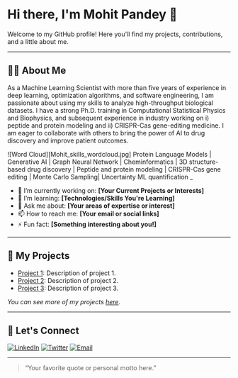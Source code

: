 # Hi there, I'm Mohit Pandey 👋

Welcome to my GitHub profile! Here you'll find my projects, contributions, and a little about me.

---

## 🧑‍💻 About Me
As a Machine Learning Scientist with more than five years of experience in deep learning, optimization algorithms, and software engineering, I am passionate about using my skills to analyze high-throughput biological datasets. I have a strong Ph.D. training in Computational Statistical Physics and Biophysics, and subsequent experience in industry working on i) peptide and protein modeling and ii) CRISPR-Cas gene-editing medicine. I am eager to collaborate with others to bring the power of AI to drug discovery and improve patient outcomes.


![Word Cloud][Mohit_skills_wordcloud.jpg]
Protein Language Models | Generative AI | Graph Neural Network | Cheminformatics | 3D structure-based drug discovery | Peptide and protein modeling | CRISPR-Cas gene editing | Monte Carlo Sampling| Uncertainty ML quantification
_
- 🔭 I’m currently working on: **[Your Current Projects or Interests]**
- 🌱 I’m learning: **[Technologies/Skills You're Learning]**
- 💬 Ask me about: **[Your areas of expertise or interest]**
- 📫 How to reach me: **[Your email or social links]**
- ⚡ Fun fact: **[Something interesting about you!]**

---

## 📂 My Projects

- [Project 1](https://github.com/mohitpandey92/project1): Description of project 1.
- [Project 2](https://github.com/mohitpandey92/project2): Description of project 2.
- [Project 3](https://github.com/mohitpandey92/project3): Description of project 3.

*You can see more of my projects [here](https://github.com/mohitpandey92?tab=repositories).*

---

## 🤝 Let's Connect

[![LinkedIn](https://img.shields.io/badge/LinkedIn-blue?style=flat&logo=linkedin)](https://linkedin.com/in/YOUR-LINKEDIN)
[![Twitter](https://img.shields.io/badge/Twitter-blue?style=flat&logo=twitter)](https://twitter.com/YOUR-TWITTER)
[![Email](https://img.shields.io/badge/Email-red?style=flat&logo=gmail)](mailto:YOUR-EMAIL@domain.com)

---

> “Your favorite quote or personal motto here.”
